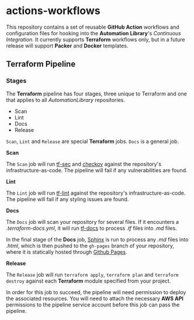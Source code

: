 # actions-workflows

This repository contains a set of reusable **GitHub Action** workflows and configuration files for hooking into the **Automation Library**'s _Continuous Integration_. It currently supports **Terraform** workflows only, but in a future release will support **Packer**  and **Docker** templates.

## Terraform Pipeline

### Stages

The **Terraform** pipeline has four stages, three unique to Terraform and one that applies to all _AutomationLibrary_ repositories. 

- Scan
- Lint 
- Docs
- Release

`Scan`, `Lint` and `Release` are special **Terraform** jobs. `Docs` is a general job.

**Scan**

The `Scan` job will run [tf-sec](https://aquasecurity.github.io/tfsec/v1.28.1/) and [checkov](https://www.checkov.io) against the repository's infrastructure-as-code. The pipeline will fail if any vulnerabilities are found.

**Lint**

The `Lint` job will run [tf-lint](https://github.com/terraform-linters/tflint) against the repository's infrastructure-as-code. The pipeline will fail if any styling issues are found.

**Docs**

The `Docs` job will scan your repository for several files. If it encounters a _.terraform-docs.yml_, it will run [tf-docs](https://terraform-docs.io) to process _.tf_ files into _.md_ files. 

In the final stage of the **Docs** job, [Sphinx](https://www.sphinx-doc.org/en/master/) is run to process any _.md_ files into _.html_, which is then pushed to the `gh-pages` branch of your repository, where it is statically hosted through [Github Pages](https://pages.github.com).

**Release**

The `Release` job will run `terraform apply`, `terraform plan` and `terraform destroy` against each **Terraform** module specified from your project.

In order for this job to succeed, the pipeline will need permission to deploy the associated resources. You will need to attach the necessary **AWS API** permissions to the pipeline service account before this job can pass the pipeline.